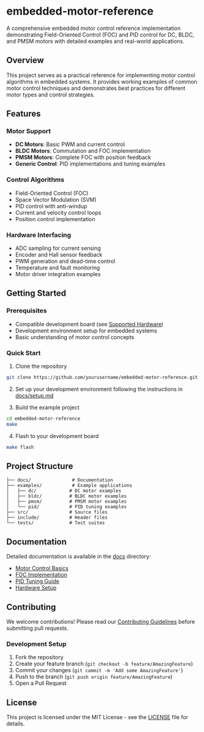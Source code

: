 # embedded-motor-reference

A comprehensive embedded motor control reference implementation demonstrating Field-Oriented Control (FOC) and PID control for DC, BLDC, and PMSM motors with detailed examples and real-world applications.

## Overview

This project serves as a practical reference for implementing motor control algorithms in embedded systems. It provides working examples of common motor control techniques and demonstrates best practices for different motor types and control strategies.

## Features

### Motor Support
- **DC Motors**: Basic PWM and current control
- **BLDC Motors**: Commutation and FOC implementation
- **PMSM Motors**: Complete FOC with position feedback
- **Generic Control**: PID implementations and tuning examples

### Control Algorithms
- Field-Oriented Control (FOC)
- Space Vector Modulation (SVM)
- PID control with anti-windup
- Current and velocity control loops
- Position control implementation

### Hardware Interfacing
- ADC sampling for current sensing
- Encoder and Hall sensor feedback
- PWM generation and dead-time control
- Temperature and fault monitoring
- Motor driver integration examples

## Getting Started

### Prerequisites
- Compatible development board (see [Supported Hardware](#supported-hardware))
- Development environment setup for embedded systems
- Basic understanding of motor control concepts

### Quick Start
1. Clone the repository
```bash
git clone https://github.com/yourusername/embedded-motor-reference.git
```

2. Set up your development environment following the instructions in [docs/setup.md](docs/setup.md)

3. Build the example project
```bash
cd embedded-motor-reference
make
```

4. Flash to your development board
```bash
make flash
```

## Project Structure
```
├── docs/               # Documentation
├── examples/           # Example applications
│   ├── dc/            # DC motor examples
│   ├── bldc/          # BLDC motor examples
│   ├── pmsm/          # PMSM motor examples
│   └── pid/           # PID tuning examples
├── src/               # Source files
├── include/           # Header files
└── tests/             # Test suites
```

## Documentation

Detailed documentation is available in the [docs](docs/) directory:
- [Motor Control Basics](docs/motor-control.md)
- [FOC Implementation](docs/foc.md)
- [PID Tuning Guide](docs/pid-tuning.md)
- [Hardware Setup](docs/hardware.md)

## Contributing

We welcome contributions! Please read our [Contributing Guidelines](CONTRIBUTING.md) before submitting pull requests.

### Development Setup
1. Fork the repository
2. Create your feature branch (`git checkout -b feature/AmazingFeature`)
3. Commit your changes (`git commit -m 'Add some AmazingFeature'`)
4. Push to the branch (`git push origin feature/AmazingFeature`)
5. Open a Pull Request

## License

This project is licensed under the MIT License - see the [LICENSE](LICENSE) file for details.